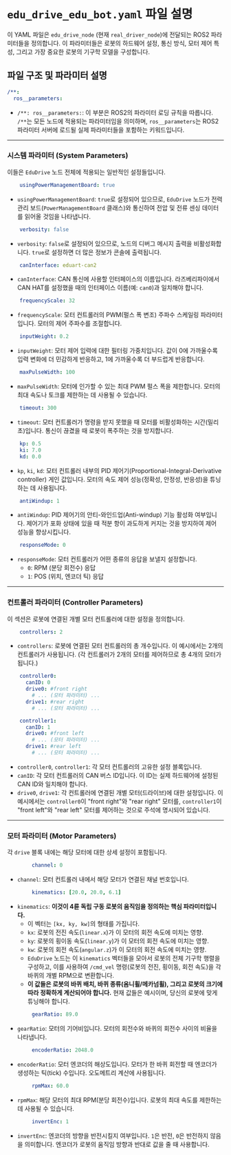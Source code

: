 # `edu_drive_edu_bot.yaml` 파일 설명

이 YAML 파일은 `edu_drive_node` (현재 `real_driver_node`)에 전달되는 ROS2 파라미터들을 정의합니다. 이 파라미터들은 로봇의 하드웨어 설정, 통신 방식, 모터 제어 특성, 그리고 가장 중요한 로봇의 기구학 모델을 구성합니다.

## 파일 구조 및 파라미터 설명

```yaml
/**:
  ros__parameters:
```
*   `/**: ros__parameters:`: 이 부분은 ROS2의 파라미터 로딩 규칙을 따릅니다. `/**`는 모든 노드에 적용되는 파라미터임을 의미하며, `ros__parameters`는 ROS2 파라미터 서버에 로드될 실제 파라미터들을 포함하는 키워드입니다.

---

### 시스템 파라미터 (System Parameters)

이들은 `EduDrive` 노드 전체에 적용되는 일반적인 설정들입니다.

```yaml
    usingPowerManagementBoard: true
```
*   `usingPowerManagementBoard`: `true`로 설정되어 있으므로, `EduDrive` 노드가 전력 관리 보드(`PowerManagementBoard` 클래스)와 통신하여 전압 및 전류 센싱 데이터를 읽어올 것임을 나타냅니다.

```yaml
    verbosity: false
```
*   `verbosity`: `false`로 설정되어 있으므로, 노드의 디버그 메시지 출력을 비활성화합니다. `true`로 설정하면 더 많은 정보가 콘솔에 출력됩니다.

```yaml
    canInterface: eduart-can2
```
*   `canInterface`: CAN 통신에 사용할 인터페이스의 이름입니다. 라즈베리파이에서 CAN HAT를 설정했을 때의 인터페이스 이름(예: `can0`)과 일치해야 합니다.

```yaml
    frequencyScale: 32
```
*   `frequencyScale`: 모터 컨트롤러의 PWM(펄스 폭 변조) 주파수 스케일링 파라미터입니다. 모터의 제어 주파수를 조절합니다.

```yaml
    inputWeight: 0.2
```
*   `inputWeight`: 모터 제어 입력에 대한 필터링 가중치입니다. 값이 0에 가까울수록 입력 변화에 더 민감하게 반응하고, 1에 가까울수록 더 부드럽게 반응합니다.

```yaml
    maxPulseWidth: 100
```
*   `maxPulseWidth`: 모터에 인가할 수 있는 최대 PWM 펄스 폭을 제한합니다. 모터의 최대 속도나 토크를 제한하는 데 사용될 수 있습니다.

```yaml
    timeout: 300
```
*   `timeout`: 모터 컨트롤러가 명령을 받지 못했을 때 모터를 비활성화하는 시간(밀리초)입니다. 통신이 끊겼을 때 로봇이 폭주하는 것을 방지합니다.

```yaml
    kp: 0.5
    ki: 7.0
    kd: 0.0
```
*   `kp`, `ki`, `kd`: 모터 컨트롤러 내부의 PID 제어기(Proportional-Integral-Derivative controller) 게인 값입니다. 모터의 속도 제어 성능(정확성, 안정성, 반응성)을 튜닝하는 데 사용됩니다.

```yaml
    antiWindup: 1
```
*   `antiWindup`: PID 제어기의 안티-와인드업(Anti-windup) 기능 활성화 여부입니다. 제어기가 포화 상태에 있을 때 적분 항이 과도하게 커지는 것을 방지하여 제어 성능을 향상시킵니다.

```yaml
    responseMode: 0
```
*   `responseMode`: 모터 컨트롤러가 어떤 종류의 응답을 보낼지 설정합니다.
    *   `0`: RPM (분당 회전수) 응답
    *   `1`: POS (위치, 엔코더 틱) 응답

---

### 컨트롤러 파라미터 (Controller Parameters)

이 섹션은 로봇에 연결된 개별 모터 컨트롤러에 대한 설정을 정의합니다.

```yaml
    controllers: 2
```
*   `controllers`: 로봇에 연결된 모터 컨트롤러의 총 개수입니다. 이 예시에서는 2개의 컨트롤러가 사용됩니다. (각 컨트롤러가 2개의 모터를 제어하므로 총 4개의 모터가 됩니다.)

```yaml
    controller0:
      canID: 0
      drive0: #front right
        # ... (모터 파라미터) ...
      drive1: #rear right
        # ... (모터 파라미터) ...

    controller1:
      canID: 1
      drive0: #front left
        # ... (모터 파라미터) ...
      drive1: #rear left
        # ... (모터 파라미터) ...
```
*   `controller0`, `controller1`: 각 모터 컨트롤러의 고유한 설정 블록입니다.
*   `canID`: 각 모터 컨트롤러의 CAN 버스 ID입니다. 이 ID는 실제 하드웨어에 설정된 CAN ID와 일치해야 합니다.
*   `drive0`, `drive1`: 각 컨트롤러에 연결된 개별 모터(드라이브)에 대한 설정입니다. 이 예시에서는 `controller0`이 "front right"와 "rear right" 모터를, `controller1`이 "front left"와 "rear left" 모터를 제어하는 것으로 주석에 명시되어 있습니다.

---

### 모터 파라미터 (Motor Parameters)

각 `drive` 블록 내에는 해당 모터에 대한 상세 설정이 포함됩니다.

```yaml
        channel: 0
```
*   `channel`: 모터 컨트롤러 내에서 해당 모터가 연결된 채널 번호입니다.

```yaml
        kinematics: [20.0, 20.0, 6.1]
```
*   `kinematics`: **이것이 4륜 독립 구동 로봇의 움직임을 정의하는 핵심 파라미터입니다.**
    *   이 벡터는 `[kx, ky, kw]`의 형태를 가집니다.
    *   `kx`: 로봇의 전진 속도(`linear.x`)가 이 모터의 회전 속도에 미치는 영향.
    *   `ky`: 로봇의 횡이동 속도(`linear.y`)가 이 모터의 회전 속도에 미치는 영향.
    *   `kw`: 로봇의 회전 속도(`angular.z`)가 이 모터의 회전 속도에 미치는 영향.
    *   `EduDrive` 노드는 이 `kinematics` 벡터들을 모아서 로봇의 전체 기구학 행렬을 구성하고, 이를 사용하여 `/cmd_vel` 명령(로봇의 전진, 횡이동, 회전 속도)을 각 바퀴의 개별 RPM으로 변환합니다.
    *   **이 값들은 로봇의 바퀴 배치, 바퀴 종류(옴니휠/메카넘휠), 그리고 로봇의 크기에 따라 정확하게 계산되어야 합니다.** 현재 값들은 예시이며, 당신의 로봇에 맞게 튜닝해야 합니다.

```yaml
        gearRatio: 89.0
```
*   `gearRatio`: 모터의 기어비입니다. 모터의 회전수와 바퀴의 회전수 사이의 비율을 나타냅니다.

```yaml
        encoderRatio: 2048.0
```
*   `encoderRatio`: 모터 엔코더의 해상도입니다. 모터가 한 바퀴 회전할 때 엔코더가 생성하는 틱(tick) 수입니다. 오도메트리 계산에 사용됩니다.

```yaml
        rpmMax: 60.0
```
*   `rpmMax`: 해당 모터의 최대 RPM(분당 회전수)입니다. 로봇의 최대 속도를 제한하는 데 사용될 수 있습니다.

```yaml
        invertEnc: 1
```
*   `invertEnc`: 엔코더의 방향을 반전시킬지 여부입니다. `1`은 반전, `0`은 반전하지 않음을 의미합니다. 엔코더가 로봇의 움직임 방향과 반대로 값을 줄 때 사용합니다.
